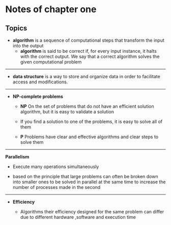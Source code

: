 # Notes of chapter one 

## Topics 

* **algorithm** is a sequence of computational steps that transform the
input into the output
    * **algorithm** is said to be correct if, for every input instance, it halts with the
correct output. We say that a correct algorithm solves the given computational
problem

______

* **data structure** is a way to store
and organize data in order to facilitate access and modifications.
----------
* **NP-complete problems**
    
    * **NP** On the set of problems that do not have an efficient solution algorithm, but it is easy to validate a solution
    * If you find a solution to one of the problems, it is easy to solve all of them

   * **P** Problems have clear and effective algorithms and clear steps to solve them
------------------------
**Parallelism**
  * Execute many operations simultaneously
 
  * based on the principle that large problems can often be broken down into smaller ones to be solved in parallel at the same time
 to increase the number of processes made in the second
 --------------------

 * **Efficiency**
 
    * Algorithms their efficiency designed for the same problem can differ due to different hardware ,software and execution time 
